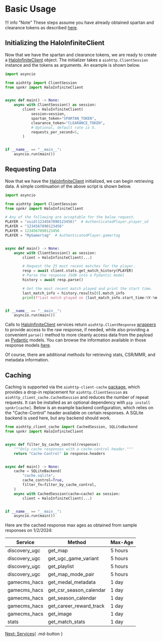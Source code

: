 # Basic Usage

!!! info "Note"
    These steps assume you have already obtained spartan and clearance tokens as described [here](getting-started.md).

## Initializing the HaloInfiniteClient

Now that we have the spartan and clearance tokens, we are ready to create a [HaloInfiniteClient](reference/client.md) object. The initializer takes a `aiohttp.ClientSession` instance and the tokens as arguments. An example is shown below.

```python
import asyncio

from aiohttp import ClientSession
from spnkr import HaloInfiniteClient


async def main() -> None:
    async with ClientSession() as session:
        client = HaloInfiniteClient(
            session=session,
            spartan_token="SPARTAN_TOKEN",
            clearance_token="CLEARANCE_TOKEN",
            # Optional, default rate is 5.
            requests_per_second=5,
        )


if __name__ == "__main__":
    asyncio.run(main())
```

## Requesting Data

Now that we have the [HaloInfiniteClient](reference/client.md) initialized, we can begin retrieving data. A simple continuation of the above script is shown below.

```python
import asyncio

from aiohttp import ClientSession
from spnkr import HaloInfiniteClient

# Any of the following are acceptable for the below request.
PLAYER = "xuid(1234567890123456)"  # AuthenticatedPlayer.player_id
PLAYER = "1234567890123456"
PLAYER = 1234567890123456
PLAYER = "MyGamertag"  # AuthenticatedPlayer.gamertag


async def main() -> None:
    async with ClientSession() as session:
        client = HaloInfiniteClient(...)

        # Request the 25 most recent matches for the player.
        resp = await client.stats.get_match_history(PLAYER)
        # Parse the response JSON into a Pydantic model
        history = await resp.parse()

        # Get the most recent match played and print the start time.
        last_match_info = history.results[0].match_info
        print(f"Last match played on {last_match_info.start_time:%Y-%m-%d}")


if __name__ == "__main__":
    asyncio.run(main())
```

Calls to [HaloInfiniteClient](reference/client.md) services return `aiohttp.ClientResponse` [wrappers](reference/responses.md) to provide access to the raw response, if needed, while also providing a convenient `parse()` method to more cleanly access data from the payload as [Pydantic](https://docs.pydantic.dev/latest/) models. You can browse the information available in those response models [here](reference/models.md).

Of course, there are additional methods for retrieving stats, CSR/MMR, and metadata information.

## Caching

Caching is supported via the `aiohttp-client-cache` [package](https://pypi.org/project/aiohttp-client-cache/), which provides a drop-in replacement for `aiohttp.ClientSession` as `aiohttp_client_cache.CachedSession` and reduces the number of repeat requests. It can be installed as an optional dependency with `pip install spnkr[cache]`. Below is an example backend configuration, which relies on the "Cache-Control" header available on certain responses. A SQLite backend is used here, but any backend should work.

```python
from aiohttp_client_cache import CachedSession, SQLiteBackend
from spnkr import HaloInfiniteClient


async def filter_by_cache_control(response):
    """Only cache responses with a cache-control header."""
    return "Cache-Control" in response.headers


async def main() -> None:
    cache = SQLiteBackend(
        "cache.sqlite",
        cache_control=True,
        filter_fn=filter_by_cache_control,
    )
    async with CachedSession(cache=cache) as session:
        client = HaloInfiniteClient(...)


if __name__ == "__main__":
    asyncio.run(main())
```

Here are the cached response max ages as obtained from sample responses on 1/2/2024:

| Service | Method | Max-Age |
| ------- | ------ | ------------ |
| discovery_ugc | get_map | 5 hours |
| discovery_ugc | get_ugc_game_variant | 5 hours |
| discovery_ugc | get_playlist | 5 hours |
| discovery_ugc | get_map_mode_pair | 5 hours |
| gamecms_hacs | get_medal_metadata | 1 day |
| gamecms_hacs | get_csr_season_calendar | 1 day |
| gamecms_hacs | get_season_calendar | 1 day |
| gamecms_hacs | get_career_reward_track | 1 day |
| gamecms_hacs | get_image | 1 day |
| stats | get_match_stats | 1 day |

[Next: Services](reference/services.md){ .md-button }